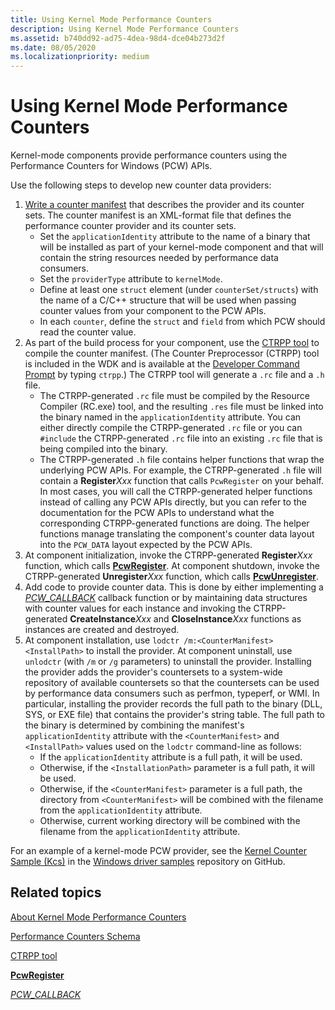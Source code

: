```yaml
---
title: Using Kernel Mode Performance Counters
description: Using Kernel Mode Performance Counters
ms.assetid: b740dd92-ad75-4dea-98d4-dce04b273d2f
ms.date: 08/05/2020
ms.localizationpriority: medium
---
```


# Using Kernel Mode Performance Counters

Kernel-mode components provide performance counters using the Performance Counters for Windows (PCW) APIs.

Use the following steps to develop new counter data providers:

1. [Write a counter manifest](https://docs.microsoft.com/windows/win32/perfctrs/performance-counters-schema) that describes the provider and its counter sets. The counter manifest is an XML-format file that defines the performance counter provider and its counter sets.
   - Set the `applicationIdentity` attribute to the name of a binary that will be installed as part of your kernel-mode component and that will contain the string resources needed by performance data consumers.
   - Set the `providerType` attribute to `kernelMode`.
   - Define at least one `struct` element (under `counterSet/structs`) with the name of a C/C++ structure that will be used when passing counter values from your component to the PCW APIs.
   - In each `counter`, define the `struct` and `field` from which PCW should read the counter value.
2. As part of the build process for your component, use the [CTRPP tool](https://docs.microsoft.com/windows/win32/perfctrs/ctrpp) to compile the counter manifest. (The Counter Preprocessor (CTRPP) tool is included in the WDK and is available at the [Developer Command Prompt](https://docs.microsoft.com/dotnet/framework/tools/developer-command-prompt-for-vs) by typing `ctrpp`.) The CTRPP tool will generate a `.rc` file and a `.h` file.
   - The CTRPP-generated `.rc` file must be compiled by the Resource Compiler (RC.exe) tool, and the resulting `.res` file must be linked into the binary named in the `applicationIdentity` attribute. You can either directly compile the CTRPP-generated `.rc` file or you can `#include` the CTRPP-generated `.rc` file into an existing `.rc` file that is being compiled into the binary.
   - The CTRPP-generated `.h` file contains helper functions that wrap the underlying PCW APIs. For example, the CTRPP-generated `.h` file will contain a **Register***Xxx* function that calls `PcwRegister` on your behalf. In most cases, you will call the CTRPP-generated helper functions instead of calling any PCW APIs directly, but you can refer to the documentation for the PCW APIs to understand what the corresponding CTRPP-generated functions are doing. The helper functions manage translating the component's counter data layout into the `PCW_DATA` layout expected by the PCW APIs.
3. At component initialization, invoke the CTRPP-generated **Register***Xxx* function, which calls [**PcwRegister**](https://docs.microsoft.com/windows-hardware/drivers/ddi/wdm/nf-wdm-pcwregister). At component shutdown, invoke the CTRPP-generated **Unregister***Xxx* function, which calls [**PcwUnregister**](https://docs.microsoft.com/windows-hardware/drivers/ddi/wdm/nf-wdm-pcwunregister).
4. Add code to provide counter data. This is done by either implementing a [*PCW_CALLBACK*](https://docs.microsoft.com/windows-hardware/drivers/ddi/wdm/nc-wdm-pcw_callback) callback function or by maintaining data structures with counter values for each instance and invoking the CTRPP-generated **CreateInstance***Xxx* and **CloseInstance***Xxx* functions as instances are created and destroyed.
5. At component installation, use `lodctr /m:<CounterManifest> <InstallPath>` to install the provider. At component uninstall, use `unlodctr` (with `/m` or `/g` parameters) to uninstall the provider. Installing the provider adds the provider's countersets to a system-wide repository of available countersets so that the countersets can be used by performance data consumers such as perfmon, typeperf, or WMI. In particular, installing the provider records the full path to the binary (DLL, SYS, or EXE file) that contains the provider's string table. The full path to the binary is determined by combining the manifest's `applicationIdentity` attribute with the `<CounterManifest>` and `<InstallPath>` values used on the `lodctr` command-line as follows:
   - If the `applicationIdentity` attribute is a full path, it will be used.
   - Otherwise, if the `<InstallationPath>` parameter is a full path, it will be used.
   - Otherwise, if the `<CounterManifest>` parameter is a full path, the directory from `<CounterManifest>` will be combined with the filename from the `applicationIdentity` attribute.
   - Otherwise, current working directory will be combined with the filename from the `applicationIdentity` attribute.

For an example of a kernel-mode PCW provider, see the [Kernel Counter Sample (Kcs)](https://github.com/Microsoft/Windows-driver-samples/tree/master/general/perfcounters/kcs) in the [Windows driver samples](https://github.com/Microsoft/Windows-driver-samples) repository on GitHub.

## Related topics

[About Kernel Mode Performance Counters](about-kernel-mode-performance-counters.md)

[Performance Counters Schema](https://docs.microsoft.com/windows/win32/perfctrs/performance-counters-schema)

[CTRPP tool](https://docs.microsoft.com/windows/win32/perfctrs/ctrpp)

[**PcwRegister**](https://docs.microsoft.com/windows-hardware/drivers/ddi/wdm/nf-wdm-pcwregister)

[*PCW_CALLBACK*](https://docs.microsoft.com/windows-hardware/drivers/ddi/wdm/nc-wdm-pcw_callback)
